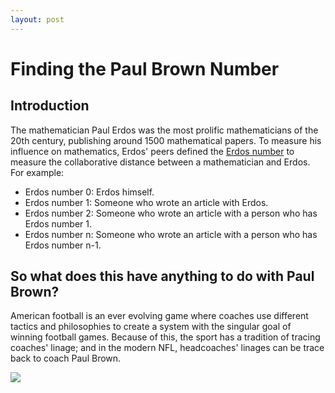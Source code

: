 ```yaml
---
layout: post
---
```

# Finding the Paul Brown Number


## Introduction
The mathematician Paul Erdos was the most prolific mathematicians of the 20th century, publishing around 1500 mathematical papers. To measure his influence on mathematics, Erdos' peers defined the [Erdos number](https://en.wikipedia.org/wiki/Erdős_number) to measure the collaborative distance between a mathematician and Erdos. For example:
- Erdos number 0: Erdos himself.
- Erdos number 1: Someone who wrote an article with Erdos.
- Erdos number 2: Someone who wrote an article with a person who has Erdos number 1.
- Erdos number n: Someone who wrote an article with a person who has Erdos number n-1.

## So what does this have anything to do with Paul Brown?
American football is an ever evolving game where coaches use different tactics and philosophies to create a system with the singular goal of winning football games. Because of this, the sport has a tradition of tracing coaches' linage; and in the modern NFL, headcoaches' linages can be trace back to coach Paul Brown.

<img src="https://khoabuiv.github.io/2024_headcoaches.png">

